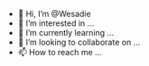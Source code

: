 - 👋 Hi, I’m @Wesadie
- 👀 I’m interested in ...
- 🌱 I’m currently learning ...
- 💞️ I’m looking to collaborate on ...
- 📫 How to reach me ...

<!---
Wesadie/Wesadie is a ✨ special ✨ repository because its `README.md` (this file) appears on your GitHub profile.
You can click the Preview link to take a look at your changes.
--->

